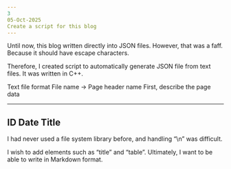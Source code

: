 ```yaml
---
3
05-Oct-2025
Create a script for this blog
---
```

Until now, this blog written directly into JSON files.
However, that was a faff. Because it should have escape characters.

Therefore, I created script to automatically generate JSON file from text files.
It was written in C++.

Text file format
File name -> Page header name
First, describe the page data

---
ID
Date
Title
---

I had never used a file system library before,
and handling “\n” was difficult.

I wish to add elements such as “title” and “table”.
Ultimately, I want to be able to write in Markdown format.
